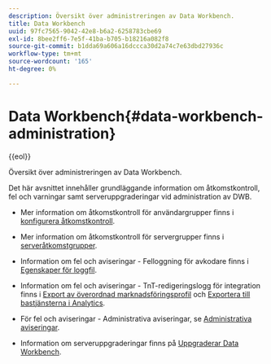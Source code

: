 ```yaml
---
description: Översikt över administreringen av Data Workbench.
title: Data Workbench
uuid: 97fc7565-9042-42e8-b6a2-6258783cbe69
exl-id: 8bee2ff6-7e5f-41ba-b705-b18216a082f8
source-git-commit: b1dda69a606a16dccca30d2a74c7e63dbd27936c
workflow-type: tm+mt
source-wordcount: '165'
ht-degree: 0%

---
```


# Data Workbench{#data-workbench-administration}

{{eol}}

Översikt över administreringen av Data Workbench.

Det här avsnittet innehåller grundläggande information om åtkomstkontroll, fel och varningar samt serveruppgraderingar vid administration av DWB.

* Mer information om åtkomstkontroll för användargrupper finns i [konfigurera åtkomstkontroll](https://experienceleague.adobe.com/docs/data-workbench/using/server-admin-install/admin-dwb-server/access-control/c-config-acs-ctrl.html).
* Mer information om åtkomstkontroll för servergrupper finns i [serveråtkomstgrupper](https://experienceleague.adobe.com/docs/data-workbench/using/server-admin-install/admin-dwb-server/access-control/c-undst-acc-lvls.html).
* Information om fel och aviseringar - Felloggning för avkodare finns i [Egenskaper för loggfil](https://experienceleague.adobe.com/docs/data-workbench/using/dataset/log-proc-config-file/c-log-sources.html).
* Information om fel och aviseringar - TnT-redigeringslogg för integration finns i [Export av överordnad marknadsföringsprofil](https://experienceleague.adobe.com/docs/data-workbench/using/client/export-data/dwb-crs-integration.html?lang=en) och [Exportera till bastjänsterna i Analytics](https://experienceleague.adobe.com/docs/data-workbench/using/client/export-data/dwb-crs-integration.html?lang=en).

* För fel och aviseringar - Administrativa aviseringar, se [Administrativa aviseringar](https://experienceleague.adobe.com/docs/data-workbench/using/server-admin-install/config-settings/c-admin-alts-cfg-stgs.html).
* Information om serveruppgraderingar finns på [Uppgraderar Data Workbench](https://experienceleague.adobe.com/docs/data-workbench/using/install/upgrade-dwb/c-upgrd-ins.html).
